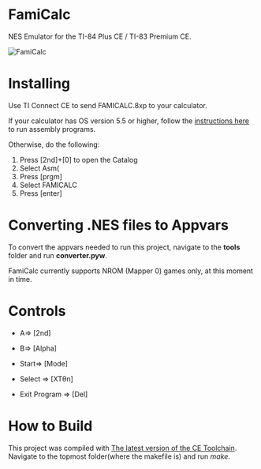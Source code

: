 # FamiCalc

NES Emulator for the TI-84 Plus CE / TI-83 Premium CE. 

![FamiCalc](https://raw.githubusercontent.com/Zaalan3/Famicalc/main/capture.png)

# Installing

Use TI Connect CE to send FAMICALC.8xp to your calculator. 

If your calculator has OS version 5.5 or higher, follow the [instructions here](https://yvantt.github.io/arTIfiCE/) to run assembly programs.

Otherwise, do the following: 
1. Press [2nd]+[0] to open the Catalog
2. Select Asm(
3. Press [prgm] 
4. Select FAMICALC
5. Press [enter] 

# Converting .NES files to Appvars 

To convert the appvars needed to run this project, navigate to the **tools** folder and run **converter.pyw**. 

FamiCalc currently supports NROM (Mapper 0) games only, at this moment in time. 

# Controls

- A=> [2nd]
- B=> [Alpha]
- Start=> [Mode] 
- Select => [XTθn]

- Exit Program => [Del]

# How to Build

This project was compiled with [The latest version of the CE Toolchain](https://github.com/CE-Programming/toolchain/releases). Navigate to the topmost folder(where the makefile is) and run *make*.


